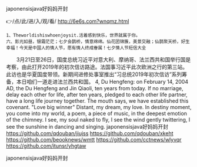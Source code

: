 
japonensisjava好妈妈开封




👉/点/此/进/入/观/看/ http://6e6s.com?wnqmz.html




	1、Theworldishiswhoenjoysit.活着感到快乐，世界就属于你。
	六、影光如昼，银霜茫茫；七夕会鹊桥，情意绵绵。仙花团锦簇，美景交融；仙鹊聚天桥，好生幸福！今天是中国人的情人节，愿有情人终成眷属！七夕情人节短信大全
　　3月21日至26日，国度总统习近平对意大利、摩纳哥、法兰西共和国举行国是考察，由此打开2019年的初次信访路途。法国事习近平此次欧洲之行的第三站。此访也是华夏国度带领。新期间进修处事室推出“习总统2019年初次信访”系列筹备，本日咱们一道走进法兰西共和国。
4, Du Hengfeng: on February 14, 2004 AD, the Du Hengfeng and Jin Qiaoli, ten years from today. If no marriage, delay each other for life, after ten years, pledged to each other life partner, have a long life journey together.
The mouth says, we have established this covenant.
"Love big winner"
Distant, my dream, my love.
In destiny moment, you come into my world, a poem, a piece of music, in the deepest emotion of the chimney.
I see, my soul naked to fly, I see the wind gently twittering, I see the sunshine in dancing and singing.
japonensisjava好妈妈开封 https://github.com/qdouban/jiujss
https://github.com/qdouban/xkeht
https://github.com/beooknews/wmtt
https://github.com/cctnews/wlyvqr
https://github.com/itunsr/yhgtaw





japonensisjava好妈妈开封
